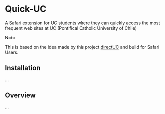 # Quick-UC
A Safari extension for UC students where they can quickly access the most frequent web sites at UC (Pontifical Catholic University of Chile)

>[!NOTE]
> This is based on the idea made by this project [directUC](https://github.com/wachunei/directUC) and build for Safari Users.

## Installation
...

## Overview
...
